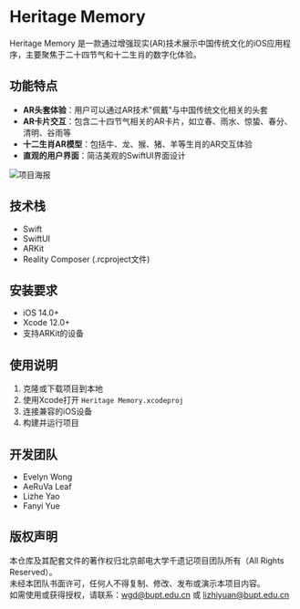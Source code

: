 # Heritage Memory

Heritage Memory 是一款通过增强现实(AR)技术展示中国传统文化的iOS应用程序，主要聚焦于二十四节气和十二生肖的数字化体验。

## 功能特点

- **AR头套体验**：用户可以通过AR技术"佩戴"与中国传统文化相关的头套
- **AR卡片交互**：包含二十四节气相关的AR卡片，如立春、雨水、惊蛰、春分、清明、谷雨等
- **十二生肖AR模型**：包括牛、龙、猴、猪、羊等生肖的AR交互体验
- **直观的用户界面**：简洁美观的SwiftUI界面设计

![项目海报](/images/千遗记海报.png)

## 技术栈

- Swift
- SwiftUI
- ARKit
- Reality Composer (.rcproject文件)

## 安装要求

- iOS 14.0+
- Xcode 12.0+
- 支持ARKit的设备

## 使用说明

1. 克隆或下载项目到本地
2. 使用Xcode打开 `Heritage Memory.xcodeproj`
3. 连接兼容的iOS设备
4. 构建并运行项目

## 开发团队

- Evelyn Wong
- AeRuVa Leaf
- Lizhe Yao
- Fanyi Yue

## 版权声明

本仓库及其配套文件的著作权归北京邮电大学千遗记项目团队所有（All Rights Reserved）。  
未经本团队书面许可，任何人不得复制、修改、发布或演示本项目内容。  
如需使用或获得授权，请联系：wgd@bupt.edu.cn 或 lizhiyuan@bupt.edu.cn

